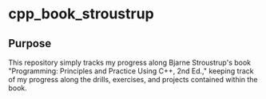 # cpp_book_stroustrup
## Purpose
This repository simply tracks my progress along Bjarne Stroustrup's book "Programming: Principles and Practice Using C++, 2nd Ed.," keeping track of my progress along the drills, exercises, and projects contained within the book.
